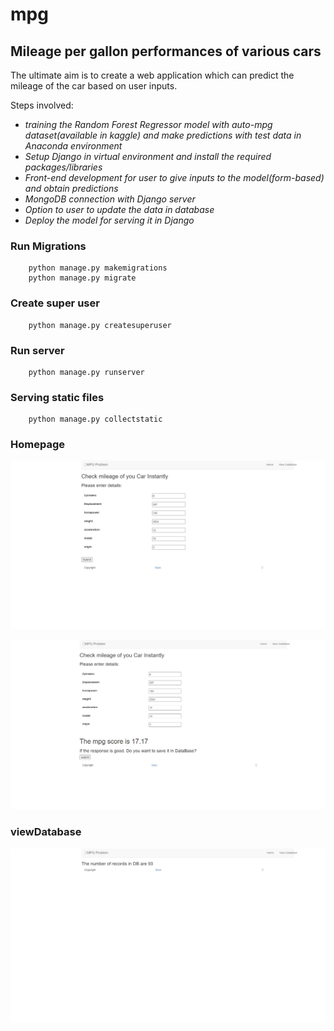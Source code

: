 # mpg
## Mileage per gallon performances of various cars

The ultimate aim is to create a web application which can predict the mileage of the car based on user inputs. 

Steps involved:

* *training the Random Forest Regressor model with auto-mpg dataset(available in kaggle) and make predictions with test data in Anaconda environment*
* *Setup Django in virtual environment and install the required packages/libraries*
* *Front-end development for user to give inputs to the model(form-based) and obtain predictions*
* *MongoDB connection with Django server*
* *Option to user to update the data in database*
* *Deploy the model for serving it in Django*

### Run Migrations

        python manage.py makemigrations
        python manage.py migrate

### Create super user
        python manage.py createsuperuser

### Run server
        python manage.py runserver

###  Serving static files 
        python manage.py collectstatic

### Homepage

![User-defined inputs](images/mpg1.png)

![Prediction by the model from back-end to UI](images/mpg2.png)

### viewDatabase 

![View and/or Update the no. of records in Db](images/mpg3.png)